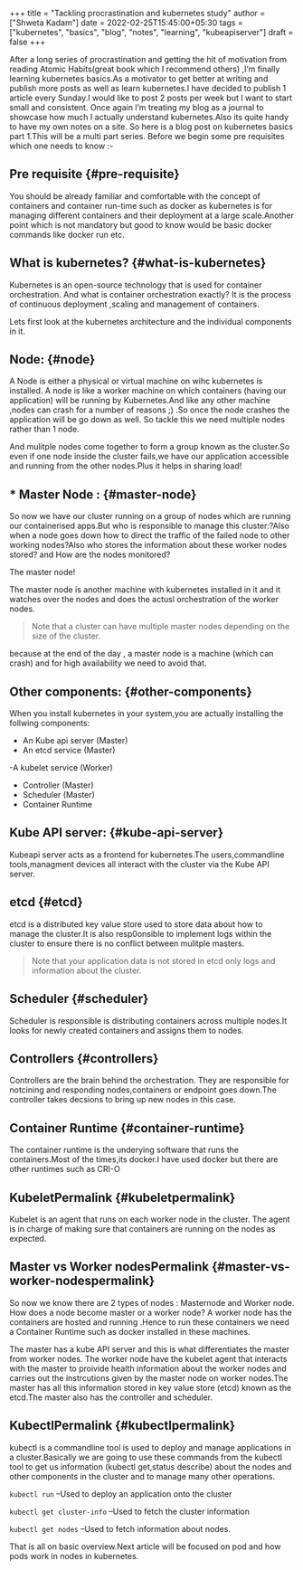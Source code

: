 +++
title = "Tackling procrastination and kubernetes study"
author = ["Shweta Kadam"]
date = 2022-02-25T15:45:00+05:30
tags = ["kubernetes", "basics", "blog", "notes", "learning", "kubeapiserver"]
draft = false
+++

After a long series of procrastination and getting the hit of motivation from reading Atomic Habits(great book which I recommend others) ,I’m finally learning kubernetes basics.As a motivator to get better at writing and publish more posts as well as learn kubernetes.I have decided to publish 1 article every Sunday.I would like to post 2 posts per week but I want to start small and consistent. Once again I’m treating my blog as a journal to showcase how much I actually understand kubernetes.Also its quite handy to have my own notes on a site. So here is a blog post on kubernetes basics part 1.This will be a multi part series. Before we begin some pre requisites which one needs to know :-


## Pre requisite {#pre-requisite}

You should be already familiar and comfortable with the concept of containers and container run-time such as docker as kubernetes is for managing different containers and their deployment at a large scale.Another point which is not mandatory but good to know would be basic docker commands like docker run etc.


## What is kubernetes? {#what-is-kubernetes}

Kubernetes is an open-source technology that is used for container orchestration. And what is container orchestration exactly? It is the process of continuous deployment ,scaling and management of containers.

Lets first look at the kubernetes architecture and the individual components in it.


## Node: {#node}

A Node is either a physical or virtual machine on wihc kubernetes is installed. A node is like a worker machine on which containers (having our application) will be running by Kubernetes.And like any other machine ,nodes can crash for a number of reasons ;) .So once the node crashes the application will be go down as well. So tackle this we need multiple nodes rather than 1 node.

And mulitple nodes come together to form a group known as the cluster.So even if one node inside the cluster fails,we have our application accessible and running from the other nodes.Plus it helps in sharing load!


## \* Master Node : {#master-node}

So now we have our cluster running on a group of nodes which are running our containerised apps.But who is responsible to manage this cluster:?Also when a node goes down how to direct the traffic of the failed node to other working nodes?Also who stores the information about these worker nodes stored? and How are the nodes monitored?

The master node!

The master node is another machine with kubernetes installed in it and it watches over the nodes and does the actusl orchestration of the worker nodes.

> Note that a cluster can have multiple master nodes depending on the size of the cluster.

because at the end of the day , a master node is a machine (which can crash) and for high availability we need to avoid that.


## Other components: {#other-components}

When you install kubernetes in your system,you are actually installing the follwing components:

-   An Kube api server (Master)
-   An etcd service (Master)

-A kubelet service (Worker)

-   Controller (Master)
-   Scheduler (Master)
-   Container Runtime


## Kube API server: {#kube-api-server}

Kubeapi server acts as a frontend for kubernetes.The users,commandline tools,managment devices all interact with the cluster via the Kube API server.


## etcd {#etcd}

etcd is a distributed key value store used to store data about how to manage the cluster.It is also resp0onsible to implement logs within the cluster to ensure there is no conflict between mulitple masters.

> Note that your application data is not stored in etcd only logs and information about the cluster.


## Scheduler {#scheduler}

Scheduler is responsible is distributing containers across multiple nodes.It looks for newly created containers and assigns them to nodes.


## Controllers {#controllers}

Controllers are the brain behind the orchestration. They are responsible for notcining and responding nodes,containers or endpoint goes down.The controller takes decsions to bring up new nodes in this case.


## Container Runtime {#container-runtime}

The container runtime is the underying software that runs the containers.Most of the times,its docker.I have used docker but there are other runtimes such as CRI-O


## KubeletPermalink {#kubeletpermalink}

Kubelet is an agent that runs on each worker node in the cluster. The agent is in charge of making sure that containers are running on the nodes as expected.


## Master vs Worker nodesPermalink {#master-vs-worker-nodespermalink}

So now we know there are 2 types of nodes : Masternode and Worker node. How does a node become master or a worker node? A worker node has the containers are hosted and running .Hence to run these containers we need a Container Runtime such as docker installed in these machines.

The master has a kube API server and this is what differentiates the master from worker nodes. The worker node have the kubelet agent that interacts with the master to proivide health information about the worker nodes and carries out the instrcutions given by the master node on worker nodes.The master has all this information stored in key value store (etcd) known as the etcd.The master also has the controller and scheduler.


## KubectlPermalink {#kubectlpermalink}

kubectl is a commandline tool is used to deploy and manage applications in a cluster.Basically we are going to use these commands from the kubectl tool to get us information (kubectl get,status describe) about the nodes and other components in the cluster and to manage many other operations.

`kubectl run` –Used to deploy an application onto the cluster

`kubectl get cluster-info` –Used to fetch the cluster information

`kubectl get nodes` –Used to fetch information about nodes.

That is all on basic overview.Next article will be focused on pod and how pods work in nodes in kubernetes.
